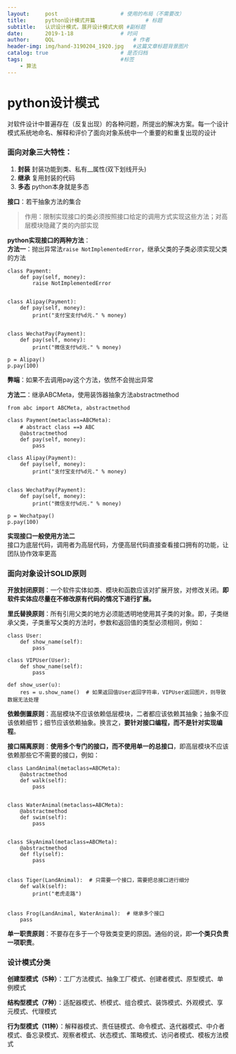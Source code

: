 ```yaml
---
layout:     post   				    # 使用的布局（不需要改）
title:      python设计模式开篇 				# 标题 
subtitle:   认识设计模式，展开设计模式大纲 #副标题
date:       2019-1-18 				# 时间
author:     QQL 						# 作者
header-img: img/hand-3190204_1920.jpg 	#这篇文章标题背景图片
catalog: true 						# 是否归档
tags:								#标签
    - 算法
---
```


# python设计模式
对软件设计中普遍存在（反复出现）的各种问题，所提出的解决方案。每一个设计模式系统地命名、解释和评价了面向对象系统中一个重要的和重复出现的设计  

### 面向对象三大特性：
1. **封装**
封装功能到类、私有__属性(双下划线开头)
2. **继承**
复用封装的代码
3. **多态**
python本身就是多态

**接口**：若干抽象方法的集合
> 作用：限制实现接口的类必须按照接口给定的调用方式实现这些方法；对高层模块隐藏了类的内部实现  

**python实现接口的两种方法**：  
**方法一**：抛出异常法`raise NotImplementedError`，继承父类的子类必须实现父类的方法  
```
class Payment:
    def pay(self, money):
        raise NotImplementedError


class Alipay(Payment):
    def pay(self, money):
        print("支付宝支付%d元." % money)


class WechatPay(Payment):
    def pay(self, money):
        print("微信支付%d元." % money)

p = Alipay()
p.pay(100)
```  
**弊端**：如果不去调用pay这个方法，依然不会抛出异常  

**方法二**：继承ABCMeta，使用装饰器抽象方法abstractmethod  
```
from abc import ABCMeta, abstractmethod

class Payment(metaclass=ABCMeta):
    # abstract class ==》 ABC
    @abstractmethod
    def pay(self, money):
        pass

class Alipay(Payment):
    def pay(self, money):
        print("支付宝支付%d元." % money)


class WechatPay(Payment):
    def pay(self, money):
        print("微信支付%d元." % money)

p = Wechatpay()
p.pay(100)
```  
**实现接口一般使用方法二**    
接口为底层代码，调用者为高层代码，方便高层代码直接查看接口拥有的功能，让团队协作效率更高  

### 面向对象设计SOLID原则
**开放封闭原则**：一个软件实体如类、模块和函数应该对扩展开放，对修改关闭。**即软件实体应尽量在不修改原有代码的情况下进行扩展。**  

**里氏替换原则**：所有引用父类的地方必须能透明地使用其子类的对象。即，子类继承父类，子类重写父类的方法时，参数和返回值的类型必须相同，例如：  
```
class User:
    def show_name(self):
        pass

class VIPUser(User):
    def show_name(self):
        pass

def show_user(u):
    res = u.show_name()  # 如果返回值User返回字符串，VIPUser返回图片，则导致数据无法处理
```  


**依赖倒置原则**：高层模块不应该依赖低层模块，二者都应该依赖其抽象；抽象不应该依赖细节；细节应该依赖抽象。换言之，**要针对接口编程，而不是针对实现编程**。  

**接口隔离原则**：**使用多个专门的接口，而不使用单一的总接口**，即高层模块不应该依赖那些它不需要的接口，例如：  
```
class LandAnimal(metaclass=ABCMeta):
    @abstractmethod
    def walk(self):
        pass


class WaterAnimal(metaclass=ABCMeta):
    @abstractmethod
    def swim(self):
        pass


class SkyAnimal(metaclass=ABCMeta):
    @abstractmethod
    def fly(self):
        pass


class Tiger(LandAnimal):  # 只需要一个接口，需要把总接口进行细分
    def walk(self):
        print("老虎走路")


class Frog(LandAnimal, WaterAnimal):  # 继承多个接口
    pass
```  

**单一职责原则**：不要存在多于一个导致类变更的原因。通俗的说，即**一个类只负责一项职责**。  

### 设计模式分类
**创建型模式（5种）**：工厂方法模式、抽象工厂模式、创建者模式、原型模式、单例模式  

**结构型模式（7种）**：适配器模式、桥模式、组合模式、装饰模式、外观模式、享元模式、代理模式  

**行为型模式（11种）**：解释器模式、责任链模式、命令模式、迭代器模式、中介者模式、备忘录模式、观察者模式、状态模式、策略模式、访问者模式、模板方法模式  
